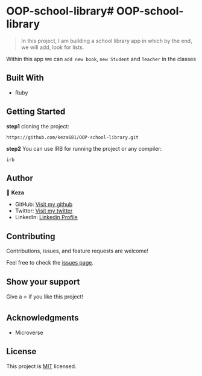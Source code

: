 # OOP-school-library# OOP-school-library
> In this project, I am building a school library app in which by the end, we will add, look for lists. 

Within this app we can 
`add new book`,
`new Student` and
`Teacher` in the classes

## Built With

- Ruby

## Getting Started

**step1** cloning the project:

```
https://github.com/keza681/OOP-school-library.git
```

**step2** You can use IRB for running the project or any compiler:

```
irb
```

## Author

👤 **Keza**

- GitHub: [Visit my github](https://github.com/keza681)
- Twitter: [Visit my twitter](https://twitter.com/LKeza19)
- LinkedIn: [Linkedin Profile](https://www.linkedin.com/in/linda-keza)



## Contributing

Contributions, issues, and feature requests are welcome!

Feel free to check the [issues page](../../issues/).

## Show your support

Give a ⭐️ if you like this project!

## Acknowledgments

- Microverse

## License

This project is [MIT](./MIT.md) licensed.